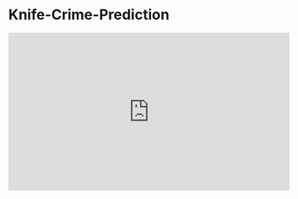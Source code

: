 # Knife-Crime-Prediction
<iframe width="560" height="315" src="https://www.youtube.com/embed/etG2JXXtCo8" title="YouTube video player" frameborder="0" allow="accelerometer; autoplay; clipboard-write; encrypted-media; gyroscope; picture-in-picture" allowfullscreen></iframe>
